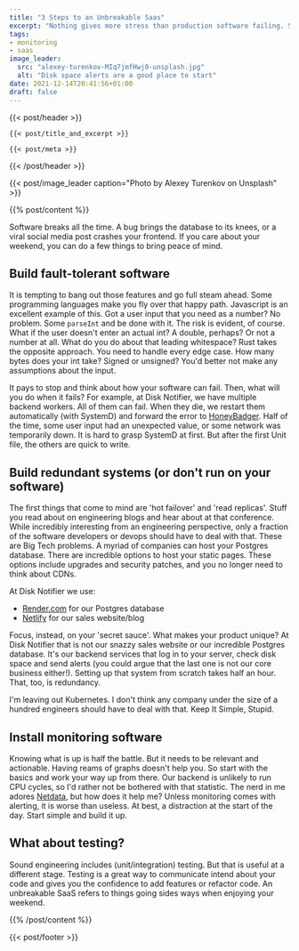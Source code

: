 ```yaml
---
title: "3 Steps to an Unbreakable Saas"
excerpt: "Nothing gives more stress than production software failing. So how do you build a SaaS which never goes down?"
tags:
- monitoring
- saas
image_leader:
  src: "alexey-turenkov-MIq7jmfHwj0-unsplash.jpg"
  alt: "Disk space alerts are a good place to start"
date: 2021-12-14T20:41:56+01:00
draft: false
---
```


{{< post/header >}}

    {{< post/title_and_excerpt >}}

    {{< post/meta >}}

{{< /post/header >}}

{{< post/image_leader caption="Photo by Alexey Turenkov on Unsplash" >}}

{{% post/content %}}

Software breaks all the time. A bug brings the database to its knees, or a viral social media post crashes your frontend. If you care about your weekend, you can do a few things to bring peace of mind.

## Build fault-tolerant software

It is tempting to bang out those features and go full steam ahead. Some programming languages make you fly over that happy path. Javascript is an excellent example of this. Got a user input that you need as a number? No problem. Some `parseInt` and be done with it. The risk is evident, of course. What if the user doesn't enter an actual int? A double, perhaps? Or not a number at all. What do you do about that leading whitespace?
Rust takes the opposite approach. You need to handle every edge case. How many bytes does your int take? Signed or unsigned? You'd better not make any assumptions about the input.

It pays to stop and think about how your software can fail. Then, what will you do when it fails? For example, at Disk Notifier, we have multiple backend workers. All of them can fail. When they die, we restart them automatically (with SystemD) and forward the error to [HoneyBadger](https://honeybadger.com). Half of the time, some user input had an unexpected value, or some network was temporarily down.
It is hard to grasp SystemD at first. But after the first Unit file, the others are quick to write.

## Build redundant systems (or don't run on your software)

The first things that come to mind are 'hot failover' and 'read replicas'. Stuff you read about on engineering blogs and hear about at that conference. While incredibly interesting from an engineering perspective, only a fraction of the software developers or devops should have to deal with that. These are Big Tech problems. A myriad of companies can host your Postgres database. There are incredible options to host your static pages. These options include upgrades and security patches, and you no longer need to think about CDNs.

At Disk Notifier we use:
- [Render.com](https://render.com) for our Postgres database
- [Netlify](https://netlify.com) for our sales website/blog

Focus, instead, on your 'secret sauce'. What makes your product unique? At Disk Notifier that is not our snazzy sales website or our incredible Postgres database. It's our backend services that log in to your server, check disk space and send alerts (you could argue that the last one is not our core business either!). Setting up that system from scratch takes half an hour. That, too, is redundancy. 

I'm leaving out Kubernetes. I don't think any company under the size of a hundred engineers should have to deal with that. Keep It Simple, Stupid.
 
## Install monitoring software

Knowing what is up is half the battle. But it needs to be relevant and actionable. Having reams of graphs doesn't help you. So start with the basics and work your way up from there. Our backend is unlikely to run CPU cycles, so I'd rather not be bothered with that statistic. The nerd in me adores [Netdata](https://github.com/netdata/netdata), but how does it help me? Unless monitoring comes with alerting, it is worse than useless. At best, a distraction at the start of the day. Start simple and build it up.

## What about testing?

Sound engineering includes (unit/integration) testing. But that is useful at a different stage. Testing is a great way to communicate intend about your code and gives you the confidence to add features or refactor code. An unbreakable SaaS refers to things going sides ways when enjoying your weekend. 

{{% /post/content %}}

{{< post/footer >}}
